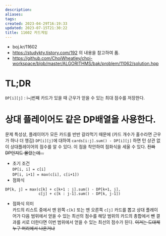 ```yaml
---
description:
aliases: 
tags: 
created: 2023-04-29T16:19:33
updated: 2023-07-15T21:30:22
title: 11602 카드게임
---
```

- boj.kr/11602
- https://studykty.tistory.com/192 의 내용을 참고하여 품.
- https://github.com/ChoiWheatley/choi-workspace/blob/master/ALGORITHMS/bak/problem/11062/solution.hpp

# TL;DR

`DP[i][j]` : i~j번째 카드가 있을 때 근우가 얻을 수 있는 최대 점수를 저장한다.

# 상대 플레이어도 같은 DP배열을 사용한다.

문제 특성상, 플레이어가 모든 카드를 반반 갈라먹기 때문에 (카드 개수가 홀수라면 근우가 하나 더 챙김) `DP[i][j]`에 대하여 `cards[i:j].sum() - DP[i][j]` 하면 턴 상관 없이 상대플레이어의 점수를 알 수 있다. 이 점을 착안하여 점화식을 세울 수 있다. ~~진짜 DP인지도 몰랐는데...~~

- 초기 조건  
`DP[i, i] = c[i]`  
`DP[i, i+1] = max(c[i], c[i+1])`
- 점화식

```
DP[k, j] = max(c[k] + c[k+1 : j].sum() - DP[k+1, j],
			   c[j] + c[k : j-1].sum() - DP[k, j-1])
```

- 점화식 의미  
카드의 리스트 중에서 맨 왼쪽 `c[k]` 또는 맨 오른쪽 `c[j]` 카드를 뽑고 상대 플레이어가 다음 범위에서 얻을 수 있는 최선의 점수를 해당 범위의 카드의 총합에서 뺀 결과를 서로 더한다면 이번 범위에서 얻을 수 있는 최선의 점수가 된다. ~~이거는 도대체 누구 머리에서 나온거냐~~

